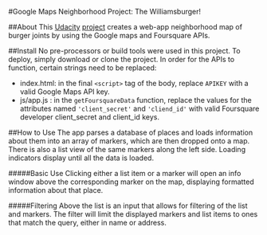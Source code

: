 #Google Maps Neighborhood Project: The Williamsburger!

##About
This [Udacity](udacity.com) [project](https://classroom.udacity.com/nanodegrees/nd001/parts/00113454014/modules/271165859175462/lessons/2711658591239847/concepts/26906985370923) creates a web-app neighborhood map of burger joints by using the Google maps and Foursquare APIs.

##Install
No pre-processors or build tools were used in this project. To deploy, simply download or clone the project. In order for the APIs to function, certain strings need to be replaced:
* index.html: in the final `<script>` tag of the body, replace `APIKEY` with a valid Google Maps API key.
* js/app.js : in the `getFoursquareData` function, replace the values for the attributes named `'client_secret'` and `'cliend_id'` with valid Foursquare developer client_secret and client_id keys.

##How to Use
The app parses a database of places and loads information about them into an array of markers, which are then dropped onto a map. There is also a list view of the same markers along the left side. Loading indicators display until all the data is loaded.

#####Basic Use
Clicking either a list item or a marker will open an info window above the corresponding marker on the map, displaying formatted information about that place. 

#####Filtering
Above the list is an input that allows for filtering of the list and markers. The filter will limit the displayed markers and list items to ones that match the query, either in name or address.